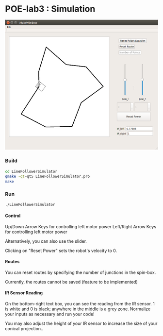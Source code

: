 # POE-lab3 : Simulation

![Demo](images/simulation_demo.png)

### Build

```bash
cd LineFollowerSimulator
qmake -qt=qt5 LineFollowerSimulator.pro
make
```

### Run

```bash
./LineFollowerSimulator
```

#### Control

Up/Down Arrow Keys for controlling left motor power
Left/Right Arrow Keys for controlling left motor power

Alternatively, you can also use the slider.

Clicking on "Reset Power" sets the robot's velocity to 0.

#### Routes

You can reset routes by specifying the number of junctions in the spin-box.

Currently, the routes cannot be saved (feature to be implemented)

#### IR Sensor Reading

On the bottom-right text box, you can see the reading from the IR sensor.
1 is white and 0 is black; anywhere in the middle is a grey zone.
Normalize your inputs as necessary and run your code!

You may also adjust the height of your IR sensor to increase the size of your conical projection..
